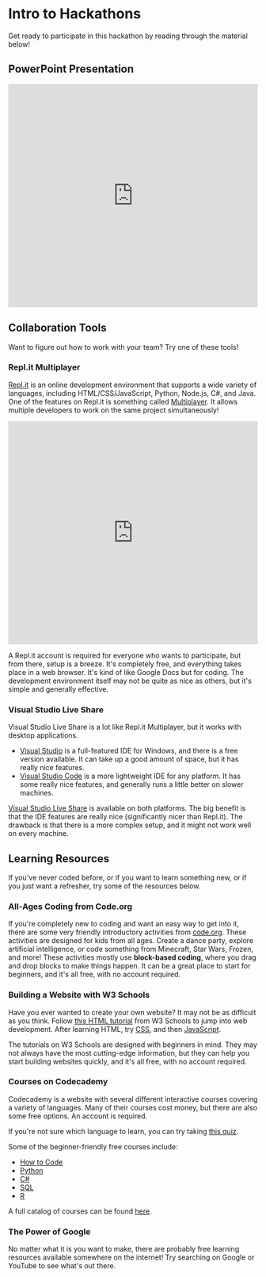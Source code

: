 # Intro to Hackathons
Get ready to participate in this hackathon by reading through the material below!

## PowerPoint Presentation
<iframe src='https://view.officeapps.live.com/op/embed.aspx?src=https://hylandtechoutreach.github.io/hackathon/IntroToHackathons/Presentation.pptx' width='100%' height='450px' frameborder='0'></iframe>

## Collaboration Tools
Want to figure out how to work with your team? Try one of these tools!

### Repl.it Multiplayer
[Repl.it](https://repl.it) is an online development environment that supports a wide variety of languages, including HTML/CSS/JavaScript, Python, Node.js, C#, and Java. One of the features on Repl.it is something called [Multiplayer](https://repl.it/site/multiplayer). It allows multiple developers to work on the same project simultaneously!

<iframe width="100%" height="450px" src="https://www.youtube.com/embed/kO0EJJcuW1k" frameborder="0" allow="accelerometer; autoplay; clipboard-write; encrypted-media; gyroscope; picture-in-picture" allowfullscreen></iframe>

A Repl.it account is required for everyone who wants to participate, but from there, setup is a breeze. It's completely free, and everything takes place in a web browser. It's kind of like Google Docs but for coding. The development environment itself may not be quite as nice as others, but it's simple and generally effective.

### Visual Studio Live Share
Visual Studio Live Share is a lot like Repl.it Multiplayer, but it works with desktop applications.

- [Visual Studio](https://visualstudio.microsoft.com/) is a full-featured IDE for Windows, and there is a free version available. It can take up a good amount of space, but it has really nice features.
- [Visual Studio Code](https://code.visualstudio.com/) is a more lightweight IDE for any platform. It has some really nice features, and generally runs a little better on slower machines.

[Visual Studio Live Share](https://visualstudio.microsoft.com/services/live-share/) is available on both platforms. The big benefit is that the IDE features are really nice (significantly nicer than Repl.it). The drawback is that there is a more complex setup, and it might not work well on every machine.

## Learning Resources
If you've never coded before, or if you want to learn something new, or if you just want a refresher, try some of the resources below.

### All-Ages Coding from Code.org
If you're completely new to coding and want an easy way to get into it, there are some very friendly introductory activities from [code.org](https://code.org/hourofcode/overview). These activities are designed for kids from all ages. Create a dance party, explore artificial intelligence, or code something from Minecraft, Star Wars, Frozen, and more! These activities mostly use **block-based coding**, where you drag and drop blocks to make things happen. It can be a great place to start for beginners, and it's all free, with no account required.

### Building a Website with W3 Schools
Have you ever wanted to create your own website? It may not be as difficult as you think. Follow [this HTML tutorial](https://www.w3schools.com/html/html_intro.asp) from W3 Schools to jump into web development. After learning HTML, try [CSS](https://www.w3schools.com/css/css_intro.asp), and then [JavaScript](https://www.w3schools.com/js/js_intro.asp).

The tutorials on W3 Schools are designed with beginners in mind. They may not always have the most cutting-edge information, but they can help you start building websites quickly, and it's all free, with no account required.

### Courses on Codecademy
Codecademy is a website with several different interactive courses covering a variety of languages. Many of their courses cost money, but there are also some free options. An account is required.

If you're not sure which language to learn, you can try taking [this quiz](https://www.codecademy.com/explore/sorting-quiz).

Some of the beginner-friendly free courses include:
- [How to Code](https://www.codecademy.com/learn/learn-how-to-code)
- [Python](https://www.codecademy.com/learn/learn-python)
- [C#](https://www.codecademy.com/learn/learn-c-sharp)
- [SQL](https://www.codecademy.com/learn/learn-sql)
- [R](https://www.codecademy.com/learn/learn-r)

A full catalog of courses can be found [here](https://www.codecademy.com/catalog/all).

### The Power of Google
No matter what it is you want to make, there are probably free learning resources available somewhere on the internet! Try searching on Google or YouTube to see what's out there.